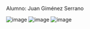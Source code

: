 Alumno: Juan Giménez Serrano


![image](https://github.com/user-attachments/assets/8cf209de-a5a5-474e-aecc-752f11a05f44)
![image](https://github.com/user-attachments/assets/e82c1094-61c6-4219-9886-dca11eb5a078)
![image](https://github.com/user-attachments/assets/f710e6ec-b9b4-42ff-841f-48387541437a)

